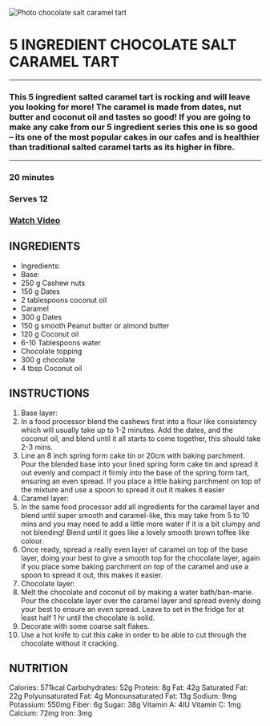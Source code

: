 ![Photo chocolate salt caramel tart](https://thehappypear.ie/wp-content/uploads/2021/04/FullSizeRender-91-1536x1536.jpg)

# 5 INGREDIENT CHOCOLATE SALT CARAMEL TART

---

### This 5 ingredient salted caramel tart is rocking and will leave you looking for more! The caramel is made from dates, nut butter and coconut oil and tastes so good! If you are going to make any cake from our 5 ingredient series this one is so good – its one of the most popular cakes in our cafes and is healthier than traditional salted caramel tarts as its higher in fibre.

---

### 20 minutes
### Serves 12
### [Watch Video](https://thehappypear.ie/5-ingredient-chocolate-salted-caramel-tart/#recipe-video)

## INGREDIENTS
 
- Ingredients:
- Base:
- 250 g Cashew nuts
- 150 g Dates
- 2 tablespoons coconut oil
- Caramel
- 300 g Dates
- 150 g smooth Peanut butter or almond butter
- 120 g Coconut oil
- 6-10 Tablespoons water
- Chocolate topping
- 300 g chocolate
- 4 tbsp Coconut oil

## INSTRUCTIONS
 
1. Base layer:
2. In a food processor blend the cashews first into a flour like consistency which will usually take up to 1-2 minutes. Add the dates, and the coconut oil, and blend until it all starts to come together, this should take 2-3 mins.
3. Line an 8 inch spring form cake tin or 20cm with baking parchment. Pour the blended base into your lined spring form cake tin and spread it out evenly and compact it firmly into the base of the spring form tart, ensuring an even spread. If you place a little baking parchment on top of the mixture and use a spoon to spread it out it makes it easier
4. Caramel layer:
5. In the same food processor add all ingredients for the caramel layer and blend until super smooth and caramel-like, this may take from 5 to 10 mins and you may need to add a little more water if it is a bit clumpy and not blending! Blend until it goes like a lovely smooth brown toffee like colour.
6. Once ready, spread a really even layer of caramel on top of the base layer, doing your best to give a smooth top for the chocolate layer, again if you place some baking parchment on top of the caramel and use a spoon to spread it out, this makes it easier.
7. Chocolate layer:
8. Melt the chocolate and coconut oil by making a water bath/ban-marie. Pour the chocolate layer over the caramel layer and spread evenly doing your best to ensure an even spread. Leave to set in the fridge for at least half 1 hr until the chocolate is solid.
9. Decorate with some coarse salt flakes.
10. Use a hot knife to cut this cake in order to be able to cut through the chocolate without it cracking.

## NUTRITION

Calories: 571kcal
Carbohydrates: 52g
Protein: 8g
Fat: 42g
Saturated Fat: 22g
Polyunsaturated Fat: 4g
Monounsaturated Fat: 13g
Sodium: 9mg
Potassium: 550mg
Fiber: 6g
Sugar: 38g
Vitamin A: 4IU
Vitamin C: 1mg
Calcium: 72mg
Iron: 3mg
